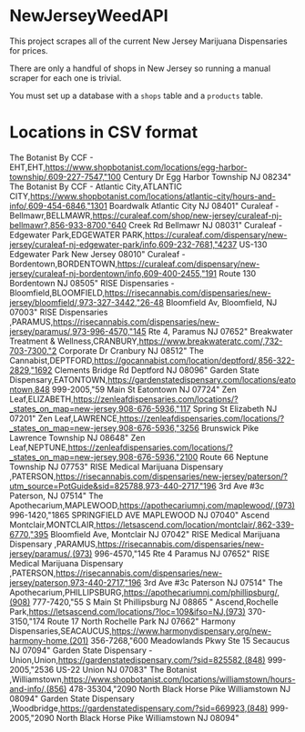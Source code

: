 # NewJerseyWeedAPI
This project scrapes all of the current New Jersey Marijuana Dispensaries for prices.

There are only a handful of shops in New Jersey so running a manual scraper for each one is trivial. 

You must set up a database with a `shops` table and a `products` table. 

# Locations in CSV format
The Botanist By CCF - EHT,EHT,https://www.shopbotanist.com/locations/egg-harbor-township/,609-227-7547,"100 Century Dr Egg Harbor Township NJ 08234"
The Botanist By CCF - Atlantic City,ATLANTIC CITY,https://www.shopbotanist.com/locations/atlantic-city/hours-and-info/,609-454-6846,"1301 Boardwalk Atlantic City NJ 08401"
Curaleaf - Bellmawr,BELLMAWR,https://curaleaf.com/shop/new-jersey/curaleaf-nj-bellmawr?,856-933-8700,"640 Creek Rd Bellmawr NJ 08031"
Curaleaf - Edgewater Park,EDGEWATER PARK,https://curaleaf.com/dispensary/new-jersey/curaleaf-nj-edgewater-park/info,609-232-7681,"4237 US-130 Edgewater Park New Jersey 08010"
Curaleaf - Bordentown,BORDENTOWN,https://curaleaf.com/dispensary/new-jersey/curaleaf-nj-bordentown/info,609-400-2455,"191 Route 130 Bordentown NJ 08505"
RISE Dispensaries - Bloomfield,BLOOMFIELD,https://risecannabis.com/dispensaries/new-jersey/bloomfield/,973-327-3442,"26-48 Bloomfield Av, Bloomfield, NJ 07003"
RISE Dispensaries ,PARAMUS,https://risecannabis.com/dispensaries/new-jersey/paramus/,973-996-4570,"145 Rte 4, Paramus NJ 07652"
Breakwater Treatment & Wellness,CRANBURY,https://www.breakwateratc.com/,732-703-7300,"2 Corporate Dr Cranbury NJ 08512"
The Cannabist,DEPTFORD,https://gocannabist.com/location/deptford/,856-322-2829,"1692 Clements Bridge Rd Deptford NJ 08096"
Garden State Dispensary,EATONTOWN,https://gardenstatedispensary.com/locations/eatontown,848 999-2005,"59 Main St Eatontown NJ 07724"
Zen Leaf,ELIZABETH,https://zenleafdispensaries.com/locations/?_states_on_map=new-jersey,908-676-5936,"117 Spring St Elizabeth NJ 07201"
Zen Leaf,LAWRENCE,https://zenleafdispensaries.com/locations/?_states_on_map=new-jersey,908-676-5936,"3256 Brunswick Pike Lawrence Township NJ 08648"
Zen Leaf,NEPTUNE,https://zenleafdispensaries.com/locations/?_states_on_map=new-jersey,908-676-5936,"2100 Route 66  Neptune Township  NJ 07753"
RISE Medical Marijuana Dispensary ,PATERSON,https://risecannabis.com/dispensaries/new-jersey/paterson/?utm_source=PotGuide&sid=825788,973-440-2717,"196 3rd Ave #3c Paterson, NJ 07514"
The Apothecarium,MAPLEWOOD,https://apothecariumnj.com/maplewood/,(973) 996-1420,"1865 SPRINGFIELD AVE MAPLEWOOD NJ 07040"
Ascend Montclair,MONTCLAIR,https://letsascend.com/location/montclair/,862-339-6770,"395 Bloomfield Ave, Montclair NJ 07042"
RISE Medical Marijuana Dispensary ,PARAMUS,https://risecannabis.com/dispensaries/new-jersey/paramus/,(973) 996-4570,"145 Rte 4 Paramus NJ 07652"
RISE Medical Marijuana Dispensary ,PATERSON,https://risecannabis.com/dispensaries/new-jersey/paterson,973-440-2717,"196 3rd Ave #3c Paterson NJ 07514"
The Apothecarium,PHILLIPSBURG,https://apothecariumnj.com/phillipsburg/,(908) 777-7420,"55 S Main St Phillipsburg NJ 08865 "
Ascend,Rochelle Park,https://letsascend.com/locations/?loc=109&ifso=NJ,(973) 370-3150,"174 Route 17 North Rochelle Park NJ 07662"
Harmony Dispensaries,SEACAUCUS,https://www.harmonydispensary.org/new-harmony-home,(201) 356-7268,"600 Meadowlands Pkwy Ste 15 Secaucus NJ 07094"
Garden State Dispensary - Union,Union,https://gardenstatedispensary.com/?sid=825582,(848) 999-2005,"2536 US-22 Union NJ 07083"
The Botanist ,Williamstown,https://www.shopbotanist.com/locations/williamstown/hours-and-info/,(856) 478-35304,"2090 North Black Horse Pike Williamstown NJ 08094"
Garden State Dispensary ,Woodbridge,https://gardenstatedispensary.com/?sid=669923,(848) 999-2005,"2090 North Black Horse Pike Williamstown NJ 08094"

